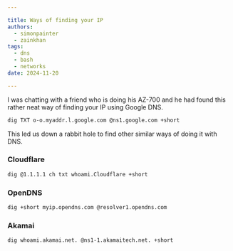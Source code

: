 ```yaml
---

title: Ways of finding your IP
authors: 
  - simonpainter
  - zainkhan
tags:
  - dns
  - bash
  - networks
date: 2024-11-20

---
```


I was chatting with a friend who is doing his AZ-700 and he had found this rather neat way of finding your IP using Google DNS.
<!-- truncate -->
```bash
dig TXT o-o.myaddr.l.google.com @ns1.google.com +short
```

This led us down a rabbit hole to find other similar ways of doing it with DNS.

### Cloudflare

```bash
dig @1.1.1.1 ch txt whoami.Cloudflare +short
```

### OpenDNS

```bash
dig +short myip.opendns.com @resolver1.opendns.com
```

### Akamai

```bash
dig whoami.akamai.net. @ns1-1.akamaitech.net. +short
```
